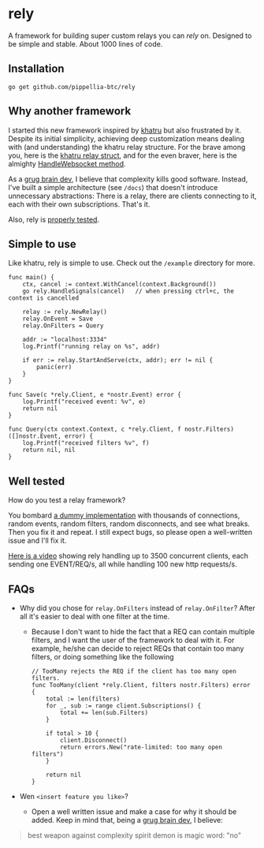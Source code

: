 # rely
A framework for building super custom relays you can *rely* on.
Designed to be simple and stable. About 1000 lines of code.

## Installation

```
go get github.com/pippellia-btc/rely
```

## Why another framework
I started this new framework inspired by [khatru](https://github.com/fiatjaf/khatru) but also frustrated by it.
Despite its initial simplicity, achieving deep customization means dealing with (and understanding) the khatru relay structure.
For the brave among you, here is the [khatru relay struct](https://github.com/fiatjaf/khatru/blob/master/relay.go#L54), and for the even braver, here is the almighty [HandleWebsocket method](https://github.com/fiatjaf/khatru/blob/master/handlers.go#L54).

As a [grug brain dev](https://grugbrain.dev/), I believe that complexity kills good software.
Instead, I've built a simple architecture (see `/docs`) that doesn't introduce unnecessary abstractions:
There is a relay, there are clients connecting to it, each with their own subscriptions. That's it.

Also, rely is [properly tested](#well-tested).

## Simple to use
Like khatru, rely is simple to use. Check out the `/example` directory for more.

```golang
func main() {
	ctx, cancel := context.WithCancel(context.Background())
	go rely.HandleSignals(cancel)   // when pressing ctrl+c, the context is cancelled

	relay := rely.NewRelay()
	relay.OnEvent = Save
	relay.OnFilters = Query

	addr := "localhost:3334"
	log.Printf("running relay on %s", addr)

	if err := relay.StartAndServe(ctx, addr); err != nil {
		panic(err)
	}
}

func Save(c *rely.Client, e *nostr.Event) error {
	log.Printf("received event: %v", e)
	return nil
}

func Query(ctx context.Context, c *rely.Client, f nostr.Filters) ([]nostr.Event, error) {
	log.Printf("received filters %v", f)
	return nil, nil
}
```

## Well tested
How do you test a relay framework?

You bombard [a dummy implementation](https://github.com/pippellia-btc/rely/blob/main/tests/random_test.go) with thousands of connections, random events, random filters, random disconnects, and see what breaks. Then you fix it and repeat. I still expect bugs, so please open a well-written issue and I'll fix it.

[Here is a video](https://m.primal.net/QECM.mp4) showing rely handling up to 3500 concurrent clients, each sending one EVENT/REQ/s, all while handling 100 new http requests/s.

## FAQs

- Why did you chose for `relay.OnFilters` instead of `relay.OnFilter`? After all it's easier to deal with one filter at the time.

    - Because I don't want to hide the fact that a REQ can contain multiple filters, and I want the user of the framework to deal with it. For example, he/she can decide to reject REQs that contain too many filters, or doing something like the following
        ```golang
        // TooMany rejects the REQ if the client has too many open filters.
        func TooMany(client *rely.Client, filters nostr.Filters) error {
            total := len(filters)
            for _, sub := range client.Subscriptions() {
                total += len(sub.Filters)
            }

            if total > 10 {
                client.Disconnect()
                return errors.New("rate-limited: too many open filters")
            }

            return nil
        }
        ```

- Wen `<insert feature you like>`?
    - Open a well written issue and make a case for why it should be added. Keep in mind that, being a [grug brain dev](https://grugbrain.dev/), I believe:

> best weapon against complexity spirit demon is magic word: "no"
